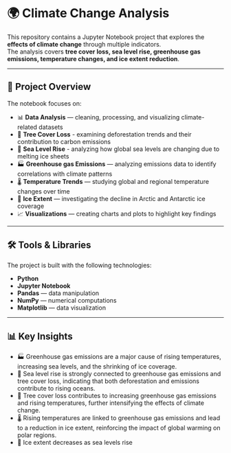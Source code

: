 # 🌍 Climate Change Analysis

This repository contains a Jupyter Notebook project that explores the **effects of climate change** through multiple indicators.  
The analysis covers **tree cover loss, sea level rise, greenhouse gas emissions, temperature changes, and ice extent reduction**.

---

## 📖 Project Overview

The notebook focuses on:
- 📊 **Data Analysis** — cleaning, processing, and visualizing climate-related datasets
- 🌲 **Tree Cover Loss** - examining deforestation trends and their contribution to carbon emissions
- 🌊 **Sea Level Rise** - analyzing how global sea levels are changing due to melting ice sheets
- 🏭 **Greenhouse gas Emissions** — analyzing emissions data to identify correlations with climate patterns  
- 🌡 **Temperature Trends** — studying global and regional temperature changes over time  
- 🧊 **Ice Extent** — investigating the decline in Arctic and Antarctic ice coverage  
- 📈 **Visualizations** — creating charts and plots to highlight key findings  

---

## 🛠 Tools & Libraries

The project is built with the following technologies:

- **Python** 
- **Jupyter Notebook**  
- **Pandas** — data manipulation  
- **NumPy** — numerical computations  
- **Matplotlib** — data visualization

---

## 📊 Key Insights

- 🏭 Greenhouse gas emissions are a major cause of rising temperatures, increasing sea levels, and the shrinking of ice coverage.
- 🌊 Sea level rise is strongly connected to greenhouse gas emissions and tree cover loss, indicating that both deforestation and emissions contribute to rising oceans.
- 🌲 Tree cover loss contributes to increasing greenhouse gas emissions and rising temperatures, further intensifying the effects of climate change.
- 🌡 Rising temperatures are linked to greenhouse gas emissions and lead to a reduction in ice extent, reinforcing the impact of global warming on polar regions.
- 🧊 Ice extent decreases as sea levels rise

